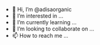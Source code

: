 - 👋 Hi, I’m @adisaorganic
- 👀 I’m interested in ...
- 🌱 I’m currently learning ...
- 💞️ I’m looking to collaborate on ...
- 📫 How to reach me ...

<!---
adisaorganic/adisaorganic is a ✨ special ✨ repository because its `README.md` (this file) appears on your GitHub profile.
You can click the Preview link to take a look at your changes.
--->
